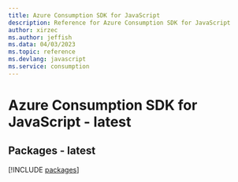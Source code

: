 ```yaml
---
title: Azure Consumption SDK for JavaScript
description: Reference for Azure Consumption SDK for JavaScript
author: xirzec
ms.author: jeffish
ms.data: 04/03/2023
ms.topic: reference
ms.devlang: javascript
ms.service: consumption
---
```

# Azure Consumption SDK for JavaScript - latest
## Packages - latest
[!INCLUDE [packages](consumption-index.md)]